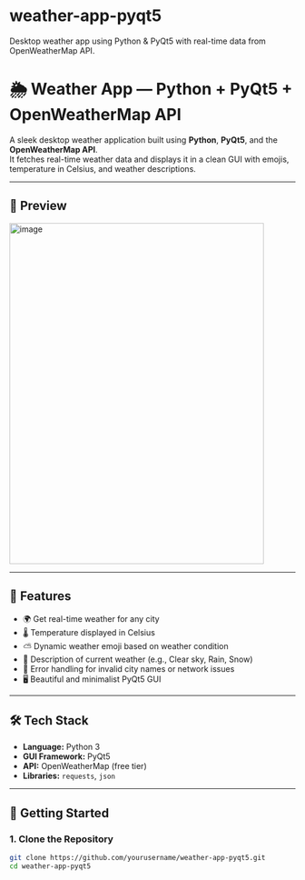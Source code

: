 # weather-app-pyqt5
Desktop weather app using Python &amp; PyQt5 with real-time data from OpenWeatherMap API.
# 🌦️ Weather App — Python + PyQt5 + OpenWeatherMap API

A sleek desktop weather application built using **Python**, **PyQt5**, and the **OpenWeatherMap API**.  
It fetches real-time weather data and displays it in a clean GUI with emojis, temperature in Celsius, and weather descriptions.

---

## 📸 Preview

<img width="448" height="600" alt="image" src="https://github.com/user-attachments/assets/e0706e46-69a0-442a-9412-14300c61cd68" />


---

## 🔧 Features

- 🌍 Get real-time weather for any city
- 🌡️ Temperature displayed in Celsius
- ⛅ Dynamic weather emoji based on weather condition
- 💬 Description of current weather (e.g., Clear sky, Rain, Snow)
- 🚨 Error handling for invalid city names or network issues
- 🖥️ Beautiful and minimalist PyQt5 GUI

---

## 🛠 Tech Stack

- **Language:** Python 3
- **GUI Framework:** PyQt5
- **API:** OpenWeatherMap (free tier)
- **Libraries:** `requests`, `json`

---

## 🚀 Getting Started

### 1. Clone the Repository

```bash
git clone https://github.com/yourusername/weather-app-pyqt5.git
cd weather-app-pyqt5
